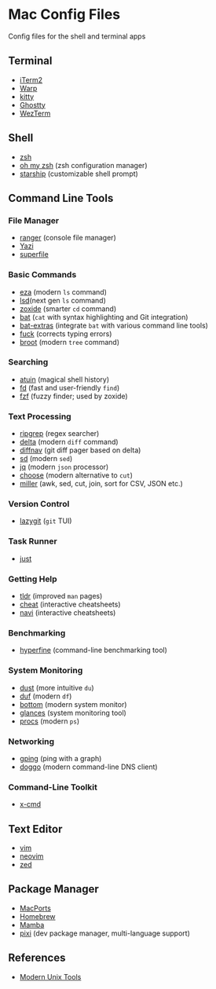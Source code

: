# Mac Config Files

Config files for the shell and terminal apps

## Terminal

- [iTerm2](https://iterm2.com)
- [Warp](https://www.warp.dev)
- [kitty](https://sw.kovidgoyal.net/kitty/)
- [Ghostty](https://ghostty.org)
- [WezTerm](https://wezterm.org)

## Shell

- [zsh](https://en.wikipedia.org/wiki/Z_shell)
- [oh my zsh](https://github.com/ohmyzsh/ohmyzsh) (zsh configuration manager)
- [starship](https://github.com/starship/starship) (customizable shell prompt)

## Command Line Tools

### File Manager

- [ranger](https://github.com/ranger/ranger) (console file manager)
- [Yazi](https://github.com/sxyazi/yazi)
- [superfile](https://github.com/yorukot/superfile?tab=readme-ov-file)

### Basic Commands

- [eza](https://github.com/eza-community/eza) (modern `ls` command)
- [lsd](https://github.com/lsd-rs/lsd)(next gen `ls` command)
- [zoxide](https://github.com/ajeetdsouza/zoxide) (smarter `cd` command)
- [bat](https://github.com/sharkdp/bat) (`cat` with syntax highlighting and Git integration)
- [bat-extras](https://github.com/eth-p/bat-extras) (integrate `bat` with various command line tools)
- [fuck](https://github.com/nvbn/thefuck) (corrects typing errors)
- [broot](https://github.com/Canop/broot) (modern `tree` command)

### Searching

- [atuin](https://github.com/atuinsh/atuin) (magical shell history)
- [fd](https://github.com/sharkdp/fd) (fast and user-friendly `find`)
- [fzf](https://github.com/junegunn/fzf) (fuzzy finder; used by zoxide)

### Text Processing

- [ripgrep](https://github.com/BurntSushi/ripgrep) (regex searcher)
- [delta](https://github.com/dandavison/delta) (modern `diff` command)
- [diffnav](https://github.com/dlvhdr/diffnav) (git diff pager based on delta)
- [sd](https://github.com/chmln/sd) (modern `sed`)
- [jq](https://github.com/jqlang/jq) (modern `json` processor)
- [choose](https://github.com/theryangeary/choose) (modern alternative to `cut`)
- [miller](https://github.com/johnkerl/miller) (awk, sed, cut, join, sort for CSV, JSON etc.)

### Version Control

- [lazygit](https://github.com/jesseduffield/lazygit) (`git` TUI)

### Task Runner

- [just](https://github.com/casey/just)

### Getting Help

- [tldr](https://github.com/tldr-pages/tldr) (improved `man` pages)
- [cheat](https://github.com/cheat/cheat) (interactive cheatsheets)
- [navi](https://github.com/denisidoro/navi) (interactive cheatsheets)

### Benchmarking

- [hyperfine](https://github.com/sharkdp/hyperfine) (command-line benchmarking tool)

### System Monitoring

- [dust](https://github.com/bootandy/dust) (more intuitive `du`)
- [duf](https://github.com/muesli/duf) (modern `df`)
- [bottom](https://github.com/ClementTsang/bottom) (modern system monitor)
- [glances](https://github.com/nicolargo/glances) (system monitoring tool)
- [procs](https://github.com/dalance/procs) (modern `ps`)

### Networking

- [gping](https://github.com/orf/gping) (ping with a graph)
- [doggo](https://github.com/mr-karan/doggo) (modern command-line DNS client)

### Command-Line Toolkit

- [x-cmd](https://www.x-cmd.com)

## Text Editor

- [vim](https://github.com/vim/vim)
- [neovim](https://neovim.io)
- [zed](https://zed.dev)

## Package Manager

- [MacPorts](https://www.macports.org)
- [Homebrew](https://brew.sh)
- [Mamba](https://github.com/mamba-org/mamba)
- [pixi](https://prefix.dev) (dev package manager, multi-language support)

## References

- [Modern Unix Tools](https://github.com/ibraheemdev/modern-unix)
